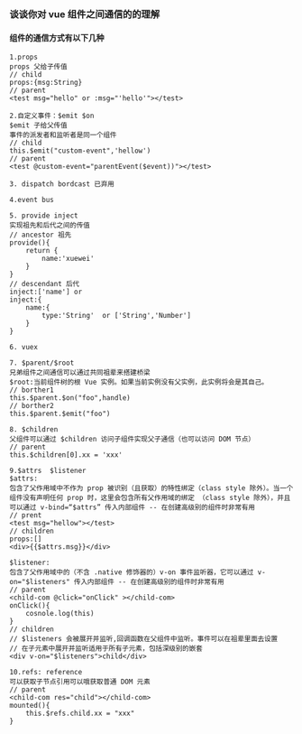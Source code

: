 ### 谈谈你对 vue 组件之间通信的的理解

#### 组件的通信方式有以下几种

    1.props 
    props 父给子传值
    // child 
    props:{msg:String}
    // parent
    <test msg="hello" or :msg="'hello'"></test>

	2.自定义事件：$emit $on
    $emit 子给父传值
    事件的派发者和监听者是同一个组件
    // child
    this.$emit("custom-event",'hellow')
    // parent
    <test @custom-event="parentEvent($event))"></test>
	
	3. dispatch bordcast 已弃用
	
	4.event bus
	
	5. provide inject
    实现祖先和后代之间的传值
    // ancestor 祖先
    provide(){
        return {
            name:'xuewei'
        }
    }
    // descendant 后代
    inject:['name'] or
    inject:{
        name:{
            type:'String'  or ['String','Number']
        }
    }
	
	6. vuex
	
	7. $parent/$root  
    兄弟组件之间通信可以通过共同祖辈来搭建桥梁
    $root:当前组件树的根 Vue 实例。如果当前实例没有父实例，此实例将会是其自己。
    // borther1
    this.$parent.$on("foo",handle)
    // borther2
    this.$parent.$emit("foo")
	
	8. $children
    父组件可以通过 $children 访问子组件实现父子通信（也可以访问 DOM 节点）
    // parent
    this.$children[0].xx = 'xxx'
	
	9.$attrs  $listener
    $attrs:
    包含了父作用域中不作为 prop 被识别（且获取）的特性绑定（class style 除外）。当一个组件没有声明任何 prop 时，这里会包含所有父作用域的绑定 （class style 除外），并且可以通过 v-bind=“$attrs” 传入内部组件 -- 在创建高级别的组件时非常有用
    // prent
    <test msg="hellow"></test>
    // children
    props:[]
    <div>{{$attrs.msg}}</div>
    
    $listener:
    包含了父作用域中的（不含 .native 修饰器的）v-on 事件监听器，它可以通过 v-on="$listeners" 传入内部组件 -- 在创建高级别的组件时非常有用
    // parent
    <child-com @click="onClick" ></child-com>
    onClick(){
        cosnole.log(this)
    }
    // children
    // $listeners 会被展开并监听,回调函数在父组件中监听。事件可以在祖辈里面去设置
    // 在子元素中展开并监听适用于所有子元素，包括深级别的嵌套
    <div v-on="$listeners">child</div>
	
	10.refs: reference 
    可以获取子节点引用可以哦获取普通 DOM 元素
    // parent
    <child-com res="child"></child-com>
    mounted(){
        this.$refs.child.xx = "xxx"
    }
    